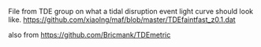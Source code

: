 File from TDE group on what a tidal disruption event light curve should look like.  https://github.com/xiaolng/maf/blob/master/TDEfaintfast_z0.1.dat

also from https://github.com/Bricmank/TDEmetric